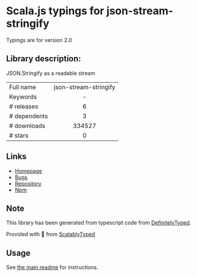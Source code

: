 
# Scala.js typings for json-stream-stringify

Typings are for version 2.0

## Library description:
JSON.Stringify as a readable stream

|                    |                 |
| ------------------ | :-------------: |
| Full name          | json-stream-stringify |
| Keywords           | - |
| # releases         | 6 |
| # dependents       | 3 |
| # downloads        | 334527 |
| # stars            | 0 |

## Links
- [Homepage](https://github.com/Faleij/json-stream-stringify#readme)
- [Bugs](https://github.com/faleij/json-stream-stringify/issues)
- [Repository](https://github.com/Faleij/json-stream-stringify)
- [Npm](https://www.npmjs.com/package/json-stream-stringify)
    


## Note
This library has been generated from typescript code from [DefinitelyTyped](https://definitelytyped.org).

Provided with :purple_heart: from [ScalablyTyped](https://github.com/oyvindberg/ScalablyTyped)

## Usage
See [the main readme](../../readme.md) for instructions.


